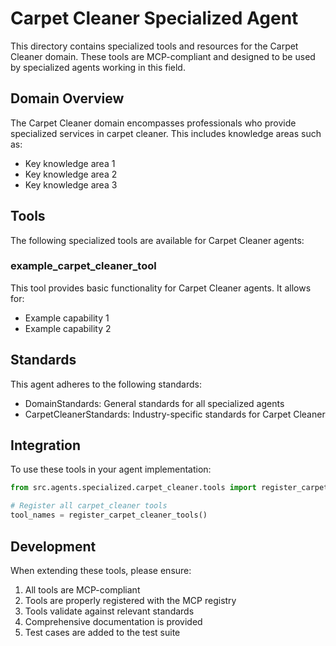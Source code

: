 # Carpet Cleaner Specialized Agent

This directory contains specialized tools and resources for the Carpet Cleaner domain. These tools are MCP-compliant and designed to be used by specialized agents working in this field.

## Domain Overview

The Carpet Cleaner domain encompasses professionals who provide specialized services in carpet cleaner. This includes knowledge areas such as:

- Key knowledge area 1
- Key knowledge area 2
- Key knowledge area 3

## Tools

The following specialized tools are available for Carpet Cleaner agents:

### example_carpet_cleaner_tool

This tool provides basic functionality for Carpet Cleaner agents. It allows for:

- Example capability 1
- Example capability 2

## Standards

This agent adheres to the following standards:

- DomainStandards: General standards for all specialized agents
- CarpetCleanerStandards: Industry-specific standards for Carpet Cleaner

## Integration

To use these tools in your agent implementation:

```python
from src.agents.specialized.carpet_cleaner.tools import register_carpet_cleaner_tools

# Register all carpet_cleaner tools
tool_names = register_carpet_cleaner_tools()
```

## Development

When extending these tools, please ensure:

1. All tools are MCP-compliant
2. Tools are properly registered with the MCP registry
3. Tools validate against relevant standards
4. Comprehensive documentation is provided
5. Test cases are added to the test suite
